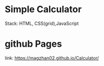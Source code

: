 # Simple Calculator
Stack: HTML, CSS(grid),JavaScript
# github Pages 
link: https://magzhan02.github.io/Calculator/
